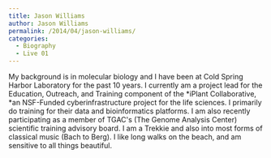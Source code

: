 ```yaml
---
title: Jason Williams
author: Jason Williams
permalink: /2014/04/jason-williams/
categories:
  - Biography
  - Live 01
---
```

My background is in molecular biology and I have been at Cold Spring Harbor Laboratory for the past 10 years. I currently am a project lead for the Education, Outreach, and Training component of the *iPlant Collaborative, *an NSF-Funded cyberinfrastructure project for the life sciences. I primarily do training for their data and bioinformatics platforms. I am also recently participating as a member of TGAC's (The Genome Analysis Center) scientific training advisory board. I am a Trekkie and also into most forms of classical music (Bach to Berg). I like long walks on the beach, and am sensitive to all things beautiful.
